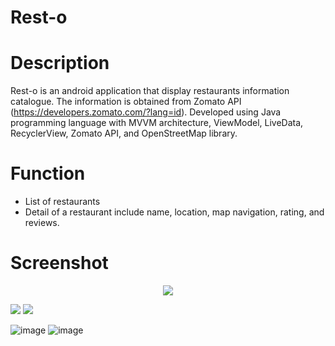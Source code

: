# Rest-o
# Description
Rest-o is an android application that display restaurants information catalogue. The information is obtained from Zomato API (https://developers.zomato.com/?lang=id). Developed using Java programming language with MVVM architecture, ViewModel, LiveData, RecyclerView,  Zomato API, and OpenStreetMap library.

# Function
- List of restaurants
- Detail of a restaurant include name, location, map navigation, rating, and reviews.

# Screenshot
<p align="center">
   <img src="https://user-images.githubusercontent.com/90978711/135740373-e729d6d8-7e9c-4835-b215-8a1e03e14a40.png"/><p>     </p>
   <img src="https://user-images.githubusercontent.com/90978711/135740385-0170f983-1738-4706-9831-a66f0c08d05f.png"/>
   <img src="https://user-images.githubusercontent.com/90978711/135740381-70a16d1b-5cc3-4536-834e-867cabf7e819.png"/>
</p>

   ![image](https://user-images.githubusercontent.com/90978711/135740387-30fc1905-5e50-4009-9d28-e64c37b9d08c.png)     ![image](https://user-images.githubusercontent.com/90978711/135740389-639b5fda-da71-44da-934b-0d785170f8cc.png)

